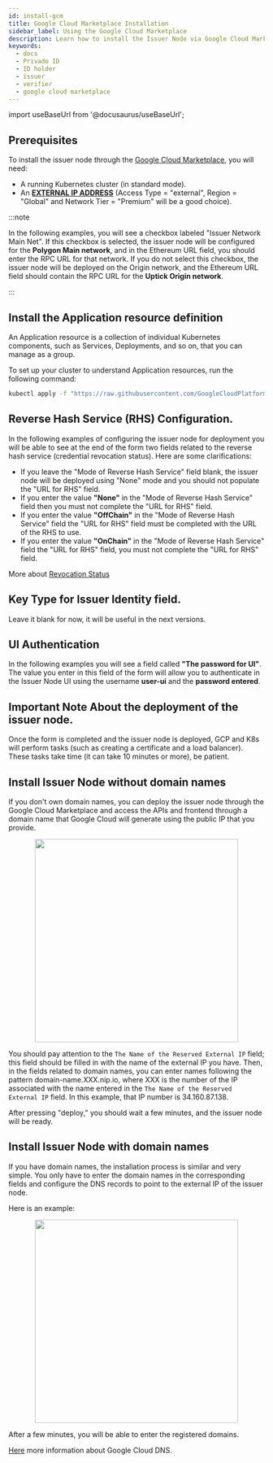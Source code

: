 ```yaml
---
id: install-gcm
title: Google Cloud Marketplace Installation
sidebar_label: Using the Google Cloud Marketplace
description: Learn how to install the Issuer Node via Google Cloud Marketplace .
keywords:
  - docs
  - Privado ID
  - ID holder
  - issuer
  - verifier
  - google cloud marketplace
---
```


import useBaseUrl from '@docusaurus/useBaseUrl';

## Prerequisites

To install the issuer node through the [Google Cloud Marketplace](https://console.cloud.google.com/marketplace/product/polygon-public/polygon-id-issuer-node), you will need:

- A running Kubernetes cluster (in standard mode).
- An **[EXTERNAL IP ADDRESS](https://cloud.google.com/compute/docs/ip-addresses/reserve-static-external-ip-address)** (Access Type = "external", Region = "Global" and Network Tier = "Premium" will be a good choice).

:::note

In the following examples, you will see a checkbox labeled "Issuer Network Main Net". If this checkbox is selected, the issuer node will be configured for the **Polygon Main network**, and in the Ethereum URL field, you should enter the RPC URL for that network. If you do not select this checkbox, the issuer node will be deployed on the Origin network, and the Ethereum URL field should contain the RPC URL for the **Uptick Origin network**.

:::

## Install the Application resource definition

An Application resource is a collection of individual Kubernetes components, such as Services, Deployments, and so on, that you can manage as a group.

To set up your cluster to understand Application resources, run the following command:

```bash
kubectl apply -f "https://raw.githubusercontent.com/GoogleCloudPlatform/marketplace-k8s-app-tools/master/crd/app-crd.yaml"
```

## Reverse Hash Service (RHS) Configuration.

In the following examples of configuring the issuer node for deployment you will be able to see at the end of the form two fields related to the reverse hash service (credential revocation status).
Here are some clarifications:

- If you leave the "Mode of Reverse Hash Service" field blank, the issuer node will be deployed using "None" mode and you should not populate the "URL for RHS" field.
- If you enter the value **"None"** in the "Mode of Reverse Hash Service" field then you must not complete the "URL for RHS" field.
- If you enter the value **"OffChain"** in the "Mode of Reverse Hash Service" field the "URL for RHS" field must be completed with the URL of the RHS to use.
- If you enter the value **"OnChain"** in the "Mode of Reverse Hash Service" field the "URL for RHS" field, you must not complete the "URL for RHS" field.

More about [Revocation Status](https://devs.polygonid.com/docs/issuer/issuer-configuration/#revocation-status)

## Key Type for Issuer Identity field.

Leave it blank for now, it will be useful in the next versions.

## UI Authentication

In the following examples you will see a field called **"The password for UI"**. The value you enter in this field of the form will allow you to authenticate in the Issuer Node UI using the username **user-ui** and the **password entered**.

## Important Note About the deployment of the issuer node.

Once the form is completed and the issuer node is deployed, GCP and K8s will perform tasks (such as creating a certificate and a load balancer). These tasks take time (it can take 10 minutes or more), be patient.

## Install Issuer Node without domain names

If you don't own domain names, you can deploy the issuer node through the Google Cloud Marketplace and access the APIs and frontend through a domain name that Google Cloud will generate using the public IP that you provide.

<div align="center">
<img src={useBaseUrl("img/gcm/no-domain-name.png")} height="400" width="400" />
</div>

You should pay attention to the `The Name of the Reserved External IP` field; this field should be filled in with the name of the external IP you have. Then, in the fields related to domain names, you can enter names following the pattern domain-name.XXX.nip.io, where XXX is the number of the IP associated with the name entered in the `The Name of the Reserved External IP` field. In this example, that IP number is 34.160.87.138.

After pressing "deploy," you should wait a few minutes, and the issuer node will be ready.

## Install Issuer Node with domain names

If you have domain names, the installation process is similar and very simple. You only have to enter the domain names in the corresponding fields and configure the DNS records to point to the external IP of the issuer node.

Here is an example:

<div align="center">
<img src={useBaseUrl("img/gcm/with-domain-name.png")} height="400" width="400" />
</div>

After a few minutes, you will be able to enter the registered domains.

[Here](https://cloud.google.com/dns/docs/overview) more information about Google Cloud DNS.
